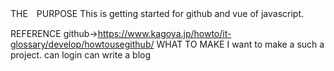 THE　PURPOSE
This is getting started for github and vue of javascript.

REFERENCE
github→https://www.kagoya.jp/howto/it-glossary/develop/howtousegithub/
WHAT TO MAKE
I want to make a such a project.
  can login
  can write a blog

